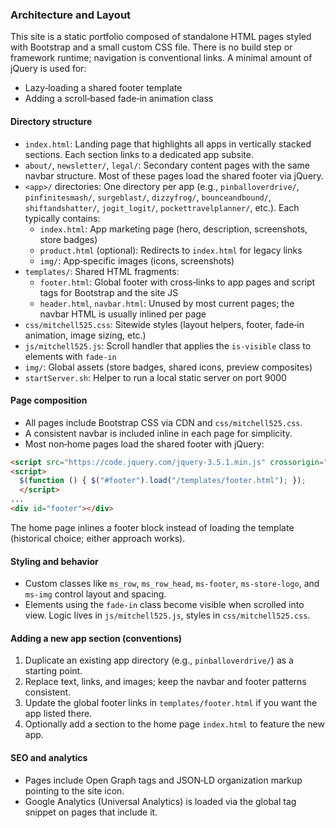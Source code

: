 ### Architecture and Layout

This site is a static portfolio composed of standalone HTML pages styled with Bootstrap and a small custom CSS file. There is no build step or framework runtime; navigation is conventional links. A minimal amount of jQuery is used for:
- Lazy‑loading a shared footer template
- Adding a scroll‑based fade‑in animation class

#### Directory structure
- `index.html`: Landing page that highlights all apps in vertically stacked sections. Each section links to a dedicated app subsite.
- `about/`, `newsletter/`, `legal/`: Secondary content pages with the same navbar structure. Most of these pages load the shared footer via jQuery.
- `<app>/` directories: One directory per app (e.g., `pinballoverdrive/`, `pinfinitesmash/`, `surgeblast/`, `dizzyfrog/`, `bounceandbound/`, `shiftandshatter/`, `jogit_logit/`, `pockettravelplanner/`, etc.). Each typically contains:
  - `index.html`: App marketing page (hero, description, screenshots, store badges)
  - `product.html` (optional): Redirects to `index.html` for legacy links
  - `img/`: App‑specific images (icons, screenshots)
- `templates/`: Shared HTML fragments:
  - `footer.html`: Global footer with cross‑links to app pages and script tags for Bootstrap and the site JS
  - `header.html`, `navbar.html`: Unused by most current pages; the navbar HTML is usually inlined per page
- `css/mitchell525.css`: Sitewide styles (layout helpers, footer, fade‑in animation, image sizing, etc.)
- `js/mitchell525.js`: Scroll handler that applies the `is-visible` class to elements with `fade-in`
- `img/`: Global assets (store badges, shared icons, preview composites)
- `startServer.sh`: Helper to run a local static server on port 9000

#### Page composition
- All pages include Bootstrap CSS via CDN and `css/mitchell525.css`.
- A consistent navbar is included inline in each page for simplicity.
- Most non‑home pages load the shared footer with jQuery:

```html
<script src="https://code.jquery.com/jquery-3.5.1.min.js" crossorigin="anonymous"></script>
<script>
  $(function () { $("#footer").load("/templates/footer.html"); });
  </script>
...
<div id="footer"></div>
```

The home page inlines a footer block instead of loading the template (historical choice; either approach works).

#### Styling and behavior
- Custom classes like `ms_row`, `ms_row_head`, `ms-footer`, `ms-store-logo`, and `ms-img` control layout and spacing.
- Elements using the `fade-in` class become visible when scrolled into view. Logic lives in `js/mitchell525.js`, styles in `css/mitchell525.css`.

#### Adding a new app section (conventions)
1. Duplicate an existing app directory (e.g., `pinballoverdrive/`) as a starting point.
2. Replace text, links, and images; keep the navbar and footer patterns consistent.
3. Update the global footer links in `templates/footer.html` if you want the app listed there.
4. Optionally add a section to the home page `index.html` to feature the new app.

#### SEO and analytics
- Pages include Open Graph tags and JSON‑LD organization markup pointing to the site icon.
- Google Analytics (Universal Analytics) is loaded via the global tag snippet on pages that include it.


